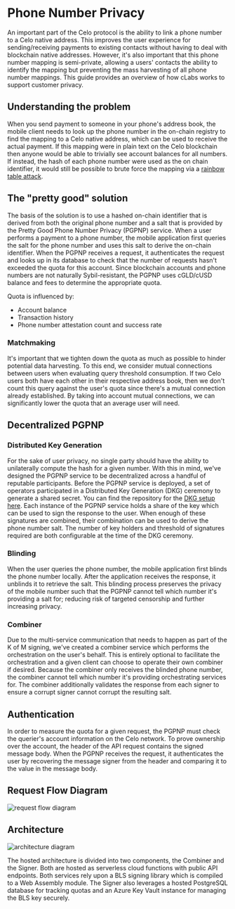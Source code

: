 # Phone Number Privacy

An important part of the Celo protocol is the ability to link a phone number to a Celo native address. This improves the user experience for sending/receiving payments to existing contacts without having to deal with blockchain native addresses. However, it's also important that this phone number mapping is semi-private, allowing a users' contacts the ability to identify the mapping but preventing the mass harvesting of all phone number mappings. This guide provides an overview of how cLabs works to support customer privacy.

## Understanding the problem
When you send payment to someone in your phone's address book, the mobile client needs to look up the phone number in the on-chain registry to find the mapping to a Celo native address, which can be used to receive the actual payment. If this mapping were in plain text on the Celo blockchain then anyone would be able to trivially see account balances for all numbers. If instead, the hash of each phone number were used as the on chain identifier, it would still be possible to brute force the mapping via a [rainbow table attack](https://en.wikipedia.org/wiki/Rainbow_table). 

## The "pretty good" solution
The basis of the solution is to use a hashed on-chain identifier that is derived from both the original phone number and a salt that is provided by the Pretty Good Phone Number Privacy (PGPNP) service. When a user performs a payment to a phone number, the mobile application first queries the salt for the phone number and uses this salt to derive the on-chain identifier. When the PGPNP receives a request, it authenticates the request and looks up in its database to check that the number of requests hasn't exceeded the quota for this account. Since blockchain accounts and phone numbers are not naturally Sybil-resistant, the PGPNP uses cGLD/cUSD balance and fees to determine the appropriate quota. 

Quota is influenced by:
- Account balance
- Transaction history
- Phone number attestation count and success rate

### Matchmaking
It's important that we tighten down the quota as much as possible to hinder potential data harvesting. To this end, we consider mutual connections between users when evaluating query threshold consumption. If two Celo users both have each other in their respective address book, then we don't count this query against the user's quota since there's a mutual connection already established. By taking into account mutual connections, we can significantly lower the quota that an average user will need.

## Decentralized PGPNP
### Distributed Key Generation
For the sake of user privacy, no single party should have the ability to unilaterally compute the hash for a given number. With this in mind, we've designed the PGPNP service to be decentralized across a handful of reputable participants. Before the PGPNP service is deployed, a set of operators participated in a Distributed Key Generation (DKG) ceremony to generate a shared secret. You can find the repository for the [DKG setup here](https://github.com/celo-org/celo-threshold-bls-rs). Each instance of the PGPNP service holds a share of the key which can be used to sign the response to the user. When enough of these signatures are combined, their combination can be used to derive the phone number salt. The number of key holders and threshold of signatures required are both configurable at the time of the DKG ceremony.

### Blinding
When the user queries the phone number, the mobile application first blinds the phone number locally. After the application receives the response, it unblinds it to retrieve the salt. This blinding process preserves the privacy of the mobile number such that the PGPNP cannot tell which number it's providing a salt for; reducing risk of targeted censorship and further increasing privacy.  

### Combiner
Due to the multi-service communication that needs to happen as part of the K of M signing, we've created a combiner service which performs the orchestration on the user's behalf. This is entirely optional to facilitate the orchestration and a given client can choose to operate their own combiner if desired. Because the combiner only receives the blinded phone number, the combiner cannot tell which number it's providing orchestrating services for. The combiner additionally validates the response from each signer to ensure a corrupt signer cannot corrupt the resulting salt.

## Authentication
In order to measure the quota for a given request, the PGPNP must check the querier's account information on the Celo network. To prove ownership over the account, the header of the API request contains the signed message body. When the PGPNP receives the request, it authenticates the user by recovering the message signer from the header and comparing it to the value in the message body.

## Request Flow Diagram
![request flow diagram](https://storage.googleapis.com/celo-website/docs/pgpnp-flow.svg)

## Architecture
![architecture diagram](https://storage.googleapis.com/celo-website/docs/pgpnp-architecture.jpg)

The hosted architecture is divided into two components, the Combiner and the Signer. Both are hosted as serverless cloud functions with public API endpoints. Both services rely upon a BLS signing library which is compiled to a Web Assembly module. The Signer also leverages a hosted PostgreSQL database for tracking quotas and an Azure Key Vault instance for managing the BLS key securely.